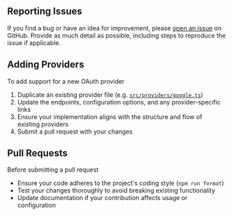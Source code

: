 ## Reporting Issues

If you find a bug or have an idea for improvement, please [open an issue](https://github.com/thomasbuilds/start-oauth/issues) on GitHub. Provide as much detail as possible, including steps to reproduce the issue if applicable.

## Adding Providers

To add support for a new OAuth provider

1. Duplicate an existing provider file (e.g. [`src/providers/google.ts`](src/providers/google.ts))
2. Update the endpoints, configuration options, and any provider-specific links
3. Ensure your implementation aligns with the structure and flow of existing providers
4. Submit a pull request with your changes

## Pull Requests

Before submitting a pull request

- Ensure your code adheres to the project's coding style (`npm run format`)
- Test your changes thoroughly to avoid breaking existing functionality
- Update documentation if your contribution affects usage or configuration
